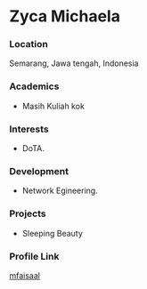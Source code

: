 # Zyca Michaela
### Location

Semarang, Jawa tengah, Indonesia

### Academics

- Masih Kuliah kok

### Interests

- DoTA.

### Development

- Network Egineering.

### Projects

- Sleeping Beauty

### Profile Link

[mfaisaal](https://github.com/mfaisaal)


